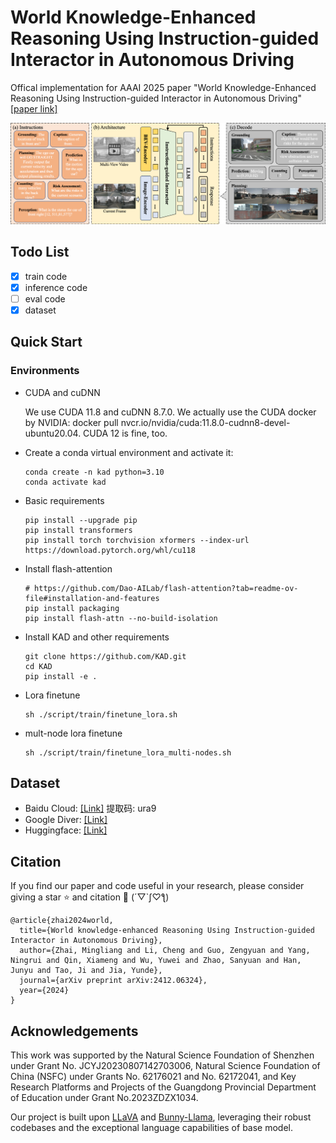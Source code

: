 # World Knowledge-Enhanced Reasoning Using Instruction-guided Interactor in Autonomous Driving

Offical implementation for AAAI 2025 paper "World Knowledge-Enhanced Reasoning Using Instruction-guided Interactor in Autonomous Driving" [[paper link]](https://arxiv.org/pdf/2412.06324)

![](./docs/images/zml-aaai-25.png) 

## Todo List
- [x] train code
- [x] inference code
- [ ] eval code
- [x] dataset

## Quick Start
### Environments
- CUDA and cuDNN

    We use CUDA 11.8 and cuDNN 8.7.0. We actually use the CUDA docker by NVIDIA: docker pull nvcr.io/nvidia/cuda:11.8.0-cudnn8-devel-ubuntu20.04. CUDA 12 is fine, too.

- Create a conda virtual environment and activate it:
    ```shell
    conda create -n kad python=3.10
    conda activate kad
    ```
- Basic requirements
    ```shell
    pip install --upgrade pip
    pip install transformers
    pip install torch torchvision xformers --index-url https://download.pytorch.org/whl/cu118
    ```
- Install flash-attention
  ```shell
  # https://github.com/Dao-AILab/flash-attention?tab=readme-ov-file#installation-and-features
  pip install packaging
  pip install flash-attn --no-build-isolation
  ```
- Install KAD and other requirements
  ```shell
  git clone https://github.com/KAD.git
  cd KAD
  pip install -e .
  ```
- Lora finetune
  ```shell
  sh ./script/train/finetune_lora.sh
  ```
- mult-node lora finetune
  ```shell
  sh ./script/train/finetune_lora_multi-nodes.sh
  ```

## Dataset
- Baidu Cloud: [[Link]](https://pan.baidu.com/s/1ie3kJaOLkNzwPIvjq0tH6A?pwd=ura9) 提取码: ura9
- Google Diver: [[Link]](https://drive.google.com/file/d/1oxGD4EDIGL_xX-jy9BAO9E_4nke_J2Wk/view?usp=sharing)
- Huggingface: [[Link]](https://huggingface.co/datasets/zmling/KAD_Datasets)

## Citation
If you find our paper and code useful in your research, please consider giving a star ⭐ and citation 📝 (´▽`ʃ♡ƪ)
```
@article{zhai2024world,
  title={World knowledge-enhanced Reasoning Using Instruction-guided Interactor in Autonomous Driving},
  author={Zhai, Mingliang and Li, Cheng and Guo, Zengyuan and Yang, Ningrui and Qin, Xiameng and Wu, Yuwei and Zhao, Sanyuan and Han, Junyu and Tao, Ji and Jia, Yunde},
  journal={arXiv preprint arXiv:2412.06324},
  year={2024}
}
```


## Acknowledgements
This work was supported by the Natural Science Foundation of Shenzhen under Grant No. JCYJ20230807142703006, Natural Science Foundation of China (NSFC) under Grants No. 62176021 and No. 62172041, and Key Research Platforms and Projects of the Guangdong Provincial Department of Education under Grant No.2023ZDZX1034.

Our project is built upon [LLaVA](https://github.com/haotian-liu/LLaVA) and [Bunny-Llama](https://github.com/BAAI-DCAI/Bunny), leveraging their robust codebases and the exceptional language capabilities of base model.